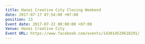 ```yaml
---
title: Hanoi Creative City Closing Weekend
date: 2017-07-17 07:54:00 +07:00
position: 13
Event date: 2017-07-22 00:00:00 +07:00
Venue: Hanoi Creative City
Event URL: https://www.facebook.com/events/143014529610291/
---
```


